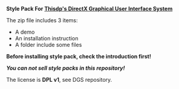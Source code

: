 
**Style Pack For [Thisdp's DirectX Graphical User Interface System](https://github.com/thisdp/dgs)**

The zip file includes 3 items:
* A demo
* An installation instruction
* A folder include some files

**Before installing style pack, check the introduction first!**

***You can not sell style packs in this repository!***

The license is **DPL v1**, see DGS repository.
